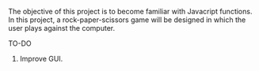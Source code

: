 The objective of this project is to become familiar with Javacript functions.
In this project, a rock-paper-scissors game will be designed in which the user
plays against the computer.

TO-DO
1) Improve GUI.
